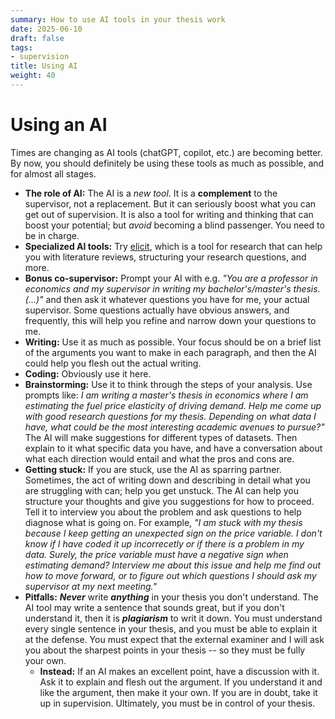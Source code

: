 ```yaml
---
summary: How to use AI tools in your thesis work
date: 2025-06-10 
draft: false
tags:
- supervision
title: Using AI
weight: 40 
---
```



# Using an AI 

Times are changing as AI tools (chatGPT, copilot, etc.) are becoming better. By now, you should definitely be using these tools as much as possible, and for almost all stages. 

* **The role of AI:** The AI is a *new tool*. It is a **complement** to the supervisor, not a replacement. But it can seriously boost what you can get out of supervision. It is also a tool for writing and thinking that can boost your potential; but *avoid* becoming a blind passenger. You need to be in charge. 
* **Specialized AI tools:** Try [elicit](elicit.com), which is a tool for research that can help you with literature reviews, structuring your research questions, and more. 
* **Bonus co-supervisor:** Prompt your AI with e.g. *"You are a professor in economics and my supervisor in writing my bachelor's/master's thesis. (...)"* and then ask it whatever questions you have for me, your actual supervisor. Some questions actually have obvious answers, and frequently, this will help you refine and narrow down your questions to me. 
* **Writing:** Use it as much as possible. Your focus should be on a brief list of the arguments you want to make in each paragraph, and then the AI could help you flesh out the actual writing. 
* **Coding:** Obviously use it here. 
* **Brainstorming:** Use it to think through the steps of your analysis. Use prompts like: *I am writing a master's thesis in economics where I am estimating the fuel price elasticity of driving demand. Help me come up with good research questions for my thesis. Depending on what data I have, what could be the most interesting academic avenues to pursue?"* The AI will make suggestions for different types of datasets. Then explain to it what specific data you have, and have a conversation about what each direction would entail and what the pros and cons are.
* **Getting stuck:** If you are stuck, use the AI as sparring partner. Sometimes, the act of writing down and describing in detail what you are struggling with can; help you get unstuck. The AI can help you structure your thoughts and give you suggestions for how to proceed. Tell it to interview you about the problem and ask questions to help diagnose what is going on. For example, *"I am stuck with my thesis because I keep getting an unexpected sign on the price variable. I don't know if I have coded it up incorrecetly or if there is a problem in my data. Surely, the price variable must have a negative sign when estimating demand? Interview me about this issue and help me find out how to move forward, or to figure out which questions I should ask my supervisor at my next meeting."*
* **Pitfalls:** ***Never*** write ***anything*** in your thesis you don't understand. The AI tool may write a sentence that sounds great, but if you don't understand it, then it is ***plagiarism*** to writ it down. You must understand every single sentence in your thesis, and you must be able to explain it at the defense. You must expect that the external examiner and I will ask you about the sharpest points in your thesis -- so they must be fully your own. 
	* **Instead:** If an AI makes an excellent point, have a discussion with it. Ask it to explain and flesh out the argument. If you understand it and like the argument, then make it your own. If you are in doubt, take it up in supervision. Ultimately, you must be in control of your thesis. 
